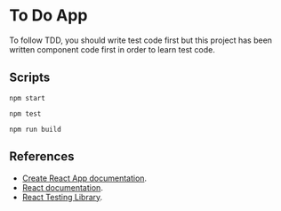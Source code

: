 # To Do App 

To follow TDD, you should write test code first but this project has been written component code first in order to learn test code.

## Scripts
`npm start` 

`npm test` 

`npm run build` 


## References

- [Create React App documentation](https://facebook.github.io/create-react-app/docs/getting-started).
- [React documentation](https://reactjs.org/).
- [React Testing Library](https://testing-library.com/docs/react-testing-library/cheatsheet).